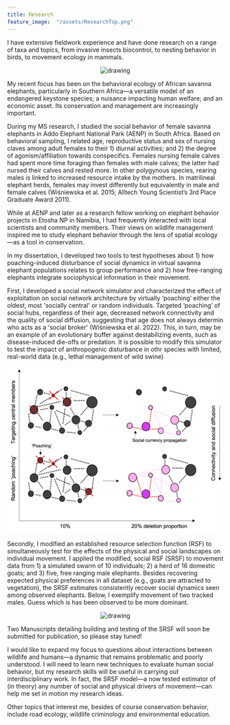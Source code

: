 ```yaml
---
title: Research 
feature_image:  "/assets/ResearchTop.png"
---
```


I have extensive fieldwork experience and have done research on a range of taxa and topics, from invasive insects biocontrol, to nesting behavior in birds, to movement ecology in mammals.  



<p align="center">
  <img src="/assets/RhinoEgg.png" alt="drawing" width="500"/>
  
  
<p align="left">

  
My recent focus has been on the behavioral ecology of African savanna elephants, particularly in Southern Africa—a versatile model of an endangered keystone species; a nuisance impacting human welfare; and an economic asset. Its conservation and management are increasingly important.
  
<p align="left">  
During my MS research, I studied the social behavior of female savanna elephants in Addo Elephant National Park (AENP) in South Africa. Based on behavioral sampling, I related age, reproductive status and sex of nursing claves among adult females to their 1) diurnal activities; and 2) the degree of agonism/affiliation towards conspecifics. Females nursing female calves had spent more time foraging than females with male calves; the latter had nursed their calves and rested more. In other polygynous species, rearing males is linked to increased resource intake by the mothers. In matrilineal elephant herds, females may invest differently but equivalently in male and female calves (Wiśniewska et al. 2015; Alltech Young Scientist’s 3rd Place Graduate Award 2011). 
  
<p align="left">  
While at AENP and later as a research fellow working on elephant behavior projects in Etosha NP in Namibia, I had frequently interacted with local scientists and community members. Their views on wildlife management inspired me to study elephant behavior through the lens of spatial ecology—as a tool in conservation.
  
<p align="left">
In my dissertation, I developed two tools to test hypotheses about 1) how poaching-induced disturbance of social dynamics in virtual savanna elephant populations relates to group performance and 2) how free-ranging elephants integrate sociophysical information in their movement. 
  
<p align="left">
First, I developed a social network simulator and characterized the effect of exploitation on social network architecture by virtually ‘poaching’ either the oldest, most 'socially central' or random individuals. Targeted ‘poaching’ of social hubs, regardless of their age, decreased network connectivity and the quality of social diffusion, suggesting that age does not always determin who acts as a 'social broker' (Wiśniewska et al. 2022). This, in turn, may be an example of an evolutionary buffer against destabilizing events, such as disease-induced die-offs or predation. It is possible to modify this simulator to test the impact of anthropogenic disturbance in othr species with limited, real-world data (e.g., lethal management of wild swine)
  
  
  
<p align="center">
  <img src="/assets/SNA.png" alt="drawing" width="500"/>
  
  
<p align="left">
  
    

Secondly, I modified an established resource selection function (RSF) to simultaneously test for the effects of the physical and social landscapes on individual movement. I applied the modified, social RSF (SRSF) to movement data from 1) a simulated swarm of 10 individuals; 2) a herd of 16 domestic goats; and 3) five, free ranging male elephants. Besides recovering expected physical preferences in all dataset (e.g., goats are attracted to vegetation), the SRSF estimates consistently recover social dynamics seen among observed elephants. Below, I exemplify movement of two tracked males. Guess which is has been observed to be more dominant.



<p align="center">
  <img src="/assets/Map.png" alt="drawing" width="500"/>
  
  
<p align="left">  
  
Two Manuscripts detailing building and testing of the SRSF will soon be submitted for publication, so please stay tuned! 
  
<p align="left">

I would like to expand my focus to questions about interactions between wildlife and humans—a dynamic that remains problematic and poorly understood. I will need to learn new techniques to evaluate human social behavior, but my research skills will be useful in carrying out interdisciplinary work. In fact, the SRSF model—a now tested estimator of (in theory) any number of social and physical drivers of movement—can help me set in motion my research ideas. 
  
<p align="left">
  
Other topics that interest me, besides of course conservation behavior, include road ecology, wildlife criminology and environmental education.
